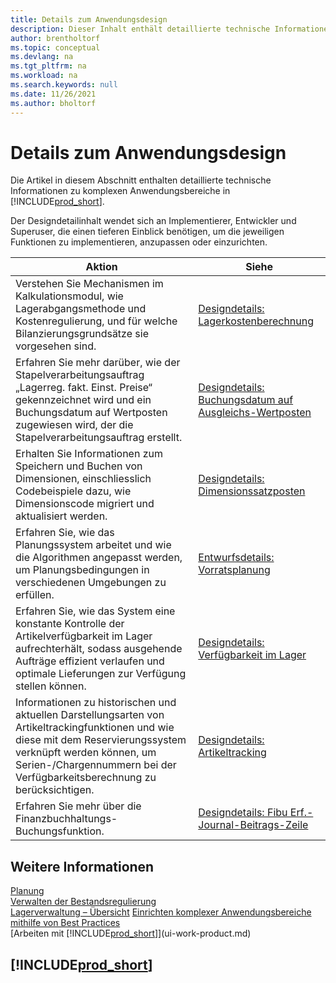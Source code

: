 ```yaml
---
title: Details zum Anwendungsdesign
description: Dieser Inhalt enthält detaillierte technische Informationen über komplexe Anwendungsbereiche in  Business Central.
author: brentholtorf
ms.topic: conceptual
ms.devlang: na
ms.tgt_pltfrm: na
ms.workload: na
ms.search.keywords: null
ms.date: 11/26/2021
ms.author: bholtorf
---
```

# <a name="application-design-details"></a>Details zum Anwendungsdesign

Die Artikel in diesem Abschnitt enthalten detaillierte technische Informationen zu komplexen Anwendungsbereiche in [!INCLUDE[prod_short](includes/prod_short.md)].  

Der Designdetailinhalt wendet sich an Implementierer, Entwickler und Superuser, die einen tieferen Einblick benötigen, um die jeweiligen Funktionen zu implementieren, anzupassen oder einzurichten.  

|**Aktion**|**Siehe**|  
|------------|-------------|  
|Verstehen Sie Mechanismen im Kalkulationsmodul, wie Lagerabgangsmethode und Kostenregulierung, und für welche Bilanzierungsgrundsätze sie vorgesehen sind.|[Designdetails: Lagerkostenberechnung](design-details-inventory-costing.md)|  
|Erfahren Sie mehr darüber, wie der Stapelverarbeitungsauftrag „Lagerreg. fakt. Einst. Preise“ gekennzeichnet wird und ein Buchungsdatum auf Wertposten zugewiesen wird, der die Stapelverarbeitungsauftrag erstellt.|[Designdetails: Buchungsdatum auf Ausgleichs-Wertposten](design-details-inventory-adjustment-value-entry-posting-date.md)|
|Erhalten Sie Informationen zum Speichern und Buchen von Dimensionen, einschliesslich Codebeispiele dazu, wie Dimensionscode migriert und aktualisiert werden.|[Designdetails: Dimensionssatzposten](design-details-dimension-set-entries-overview.md)|
|Erfahren Sie, wie das Planungssystem arbeitet und wie die Algorithmen angepasst werden, um Planungsbedingungen in verschiedenen Umgebungen zu erfüllen.|[Entwurfsdetails: Vorratsplanung](design-details-supply-planning.md)|  
|Erfahren Sie, wie das System eine konstante Kontrolle der Artikelverfügbarkeit im Lager aufrechterhält, sodass ausgehende Aufträge effizient verlaufen und optimale Lieferungen zur Verfügung stellen können.|[Designdetails: Verfügbarkeit im Lager](design-details-availability-in-the-warehouse.md)|
|Informationen zu historischen und aktuellen Darstellungsarten von Artikeltrackingfunktionen und wie diese mit dem Reservierungssystem verknüpft werden können, um Serien-/Chargennummern bei der Verfügbarkeitsberechnung zu berücksichtigen.|[Designdetails: Artikeltracking](design-details-item-tracking.md)|  
|Erfahren Sie mehr über die Finanzbuchhaltungs-Buchungsfunktion.|[Designdetails: Fibu Erf.-Journal-Beitrags-Zeile](design-details-general-journal-post-line.md)|

## <a name="see-also"></a>Weitere Informationen

[Planung](production-planning.md)  
[Verwalten der Bestandsregulierung](finance-manage-inventory-costs.md)  
[Lagerverwaltung – Übersicht](design-details-warehouse-management.md)
[Einrichten komplexer Anwendungsbereiche mithilfe von Best Practices](set-up-complex-application-areas-using-best-practices.md)  
[Arbeiten mit [!INCLUDE[prod_short](includes/prod_short.md)]](ui-work-product.md)  

## [!INCLUDE[prod_short](includes/free_trial_md.md)]  
